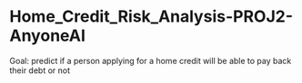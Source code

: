 # Home_Credit_Risk_Analysis-PROJ2-AnyoneAI
Goal: predict if a person applying for a home credit will be able to pay back their debt or not
